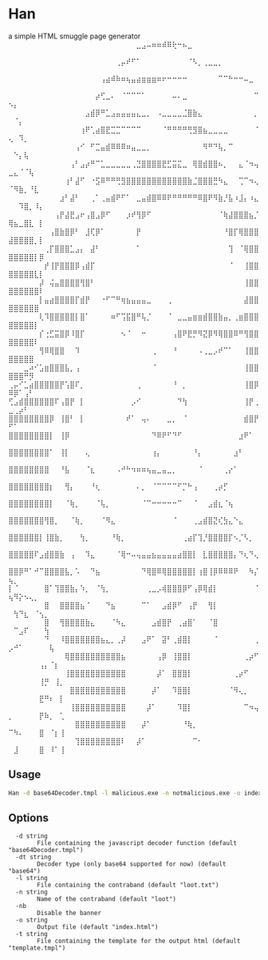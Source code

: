 # Han
a simple HTML smuggle page generator
⠀⠀⠀⠀⠀⠀⠀⠀⠀⠀⠀⠀⠀⠀⠀⠀⠀⠀⠀⠀⠀⠀⠀⠀⠀⣀⣠⠤⠶⠶⠾⠿⢗⠒⠦⣀⠀⠀⠀⠀⠀⠀⠀⠀⠀⠀⠀⠀⠀⠀⠀⠀⠀⠀⠀⠀⠀⠀⠀⠀
⠀⠀⠀⠀⠀⠀⠀⠀⠀⠀⠀⠀⠀⠀⠀⠀⠀⠀⠀⠀⠀⢀⡤⠞⠋⠁⠀⠀⠀⠀⠀⠀⠀⠀⠀⠈⠣⡀⢀⣀⣀⡀⠀⠀⠀⠀⠀⠀⠀⠀⠀⠀⠀⠀⠀⠀⠀⠀⠀⠀
⠀⠀⠀⠀⠀⠀⠀⠀⠀⠀⠀⠀⠀⠀⠀⠀⠀⠀⢠⣴⠾⠷⠶⢦⣤⣴⣶⣶⣶⠶⠖⠒⠒⠒⠒⠀⠀⠀⠀⠀⠀⠉⠉⠓⠒⠒⠤⣀⠀⠀⠀⠀⠀⠀⠀⠀⠀⠀⠀⠀
⠀⠀⠀⠀⠀⠀⠀⠀⠀⠀⠀⠀⠀⠀⠀⠀⠀⡴⢋⣀⠄⠀⠈⠉⠉⠉⠁⠀⠀⠀⠀⠀⠤⠄⣀⠀⠀⠀⠀⠀⠀⠀⠀⠀⠀⠀⠀⠀⠉⠢⡄⠀⠀⠀⠀⠀⠀⠀⠀⠀
⠀⠀⠀⠀⠀⠀⠀⠀⠀⠀⠀⠀⠀⠀⠀⣠⣾⡿⠛⣁⣠⣤⣤⣤⣤⣄⣀⡀⠀⠠⣀⣀⣀⣀⣈⣿⣷⣄⠀⠀⠀⠀⠀⠀⠀⠀⠀⠀⡀⠀⠈⡄⠀⠀⠀⠀⠀⠀⠀⠀
⠀⠀⠀⠀⠀⠀⠀⠀⠀⠀⠀⠀⠀⠀⢰⠟⢁⣴⣿⣟⣉⣉⠉⠉⠉⠉⠀⠀⠀⠀⠈⠛⠛⠛⠛⢛⣻⣿⣦⣀⣀⣀⣀⠀⠀⠀⠀⠀⠈⢄⠀⠹⡀⠀⠀⠀⠀⠀⠀⠀
⠀⠀⠀⠀⠀⠀⠀⠀⠀⠀⠀⠀⠀⢠⠊⠀⠋⣉⣤⣾⠿⠿⠿⠶⣤⣀⣀⡀⠀⠀⠀⠀⠀⠀⠀⠀⠀⠀⠻⠛⠙⢧⡀⠉⠀⠀⠀⠀⠀⠀⠑⡄⢧⠀⠀⠀⠀⠀⠀⠀
⠀⠀⠀⠀⠀⠀⠀⠀⠀⠀⠀⠀⢠⠃⣠⡴⠛⠉⣁⣀⣀⣀⣀⣀⢀⣙⣿⣿⣿⣿⣟⣋⣭⣍⣀⠀⢿⣿⣾⣿⣿⠦⡀⠀⠀⣄⠈⠲⢤⣀⣄⠈⠈⢧⠀⠀⠀⠀⠀⠀
⠀⠀⠀⠀⠀⠀⠀⠀⠀⠀⠀⢰⠃⣼⠋⠀⠐⣫⠿⠛⠛⢛⣻⣿⣿⣿⣿⣿⣿⣿⣿⣿⣿⣿⣿⣷⣈⣿⣿⣿⣛⠳⣄⠀⠀⢉⠉⠲⢄⠈⠻⣷⡀⠘⣇⠀⠀⠀⠀⠀
⠀⠀⠀⠀⠀⠀⠀⠀⠀⠀⣰⠃⣼⠃⠀⠀⢀⠁⢀⣤⣾⠟⠋⠁⠀⣀⣤⣾⣿⠿⠿⠟⠛⠛⠛⠛⠛⠿⣿⠟⠻⣷⡘⣧⠰⣸⡄⠰⣄⠀⠀⠹⣿⡀⠸⡄⠀⠀⠀⠀
⠀⠀⠀⠀⠀⠀⠀⠀⠀⢠⡟⣼⣟⣠⠖⢠⣿⣠⡿⠋⠀⠀⠀⡰⠞⢻⡿⠋⠀⠀⠀⠀⠀⠀⠀⠀⠀⠀⠀⠀⠀⠈⢷⣼⣿⣿⣿⣦⡈⢿⣦⣀⣿⣇⠀⡇⠀⠀⠀⠀
⠀⠀⠀⠀⠀⠀⠀⠀⢠⣿⣷⣿⡿⠃⠀⣸⢏⡿⠁⠀⠀⠀⠀⠀⠀⡟⠀⠀⠀⠀⠀⠀⠀⠀⠀⠀⠀⠀⠀⠀⠀⠀⠘⣿⡏⢿⣿⣿⣿⣼⣿⣿⣿⣿⡀⡇⠀⠀⠀⠀
⠀⠀⠀⠀⠀⠀⠀⢀⡏⣿⣿⣿⣁⣠⡄⠀⣼⠃⠀⠀⠀⠀⠀⠀⠀⠁⠀⠀⠀⠀⠀⠀⠀⠀⠀⠀⠀⠀⠀⠀⠀⠀⠀⢹⠀⠈⢿⣿⣿⣿⣿⣿⣿⣿⡇⡿⠀⠀⠀⠀
⠀⠀⠀⠀⠀⠀⠀⡞⢸⡟⣿⣿⣿⡿⢠⣾⡏⠀⠀⠀⠀⠀⠀⠀⠀⠀⠀⠀⠀⠀⠀⠀⠀⠀⠀⠀⠀⠀⠀⠀⠀⠀⠀⠈⠀⠀⢸⣿⣿⣿⣿⣿⣿⣿⣇⡇⠀⠀⠀⠀
⠀⠀⠀⠀⠀⠀⡼⠀⢬⣤⣿⣿⣿⣿⢻⣿⠃⠀⠀⠀⠀⠀⠀⠀⠀⠀⠀⠀⠀⠀⠀⠀⠀⠀⠀⠀⠀⠀⠀⠀⠀⠀⠀⠀⠀⠀⢸⣿⣿⣿⣿⣿⣿⣿⣿⠇⠀⠀⠀⠀
⠀⠀⠀⠀⠀⠀⡇⣤⣴⣿⣿⣿⣿⡏⣾⡟⠀⠀⠐⠋⠉⠛⢶⣦⣤⣤⣤⣀⠀⠀⠀⢀⠀⠀⠀⠀⠀⠀⠀⠀⠀⠀⠀⠀⠀⠀⣼⣿⣿⣿⣿⣿⣿⣿⣿⠀⠀⠀⠀⠀
⠀⠀⠀⠀⠀⠀⢇⠹⣿⣿⣿⣿⣿⡇⣿⠁⠀⠀⠀⠀⠶⠋⢩⣯⣿⠛⢧⡈⠀⠀⠀⠈⠀⣀⣀⣤⣶⣶⣾⣿⣿⣷⣤⡀⢀⣶⣿⣿⣿⣿⣿⣿⣿⣿⡇⠀⠀⠀⠀⠀
⠀⠀⠀⠀⠀⠀⡎⢐⣋⣭⣿⡿⠸⣿⡏⠀⠀⠀⠀⠀⠀⠀⠢⠈⠀⠀⠒⠀⠀⠀⠀⠀⢠⣿⠟⣟⡛⠻⣝⡿⠻⢿⣿⣿⠿⠛⢻⣿⣿⣿⣿⣿⣿⣿⠇⠀⠀⠀⠀⠀
⠀⠀⠀⠀⠀⠀⢻⠿⢿⣿⣿⠀⠀⠹⠀⠀⠀⠀⠀⠀⠀⠀⠀⠀⠀⠀⠀⠀⢀⠀⠀⠀⠘⠀⠀⠀⠀⠠⢀⣀⡠⠞⠉⠁⠀⠀⢸⣿⣿⣿⣿⣿⣿⣿⠀⠀⠀⠀⠀⠀
⠀⠀⠀⣀⠴⠊⣡⣶⣿⣿⣿⣧⡀⢠⠀⠀⠀⠀⠀⠀⠀⠀⠀⠀⠀⠀⠀⠀⠈⠀⠀⠀⠀⠀⠀⠀⠀⠀⠀⠀⠀⠀⠀⠀⠀⠀⢸⣿⣿⣿⣿⣿⠛⡻⠀⠀⠀⠀⠀⠀
⢀⡤⠊⣁⣴⣿⣿⣿⣿⣿⡟⢡⣿⠏⡀⠀⠀⠀⠀⠀⠀⠀⠀⠀⠀⢀⠀⠀⠀⠀⠀⠀⠘⠀⡀⠀⠀⠀⠀⠀⠀⠀⠀⠀⠀⠀⢸⣿⡿⠿⡿⠁⢠⠃⠀⠀⠀⠀⠀⠀
⢋⣠⣾⣿⣿⣿⣿⣿⣿⠏⢠⣿⡟⠀⡇⠀⠀⠀⠀⠀⠀⠀⠀⠀⡠⠊⠀⠀⠀⠀⠀⠀⠀⠙⢳⠀⠀⠀⠀⠀⠀⠀⠀⠀⠀⠀⢸⡟⢀⣀⢀⡴⠃⠀⠀⠀⠀⠀⠀⠀
⣿⣿⣿⣿⣿⣿⣿⣿⡿⠀⢸⣿⠃⠀⡇⠀⠀⠀⠀⠀⠀⠀⠀⠞⠁⠀⢤⠄⠀⠀⠀⣀⡀⠀⠈⠀⠀⠀⠀⠀⠀⠀⠀⠀⠀⠀⣾⣿⡟⠋⠁⠀⠀⠀⠀⠀⠀⠀⠀⠀
⣿⣿⣿⣿⣿⣿⣿⣿⡇⠀⢸⡿⠀⠀⠀⠀⠀⠀⠀⠀⠀⠀⠀⠀⠀⠀⠀⠀⠙⠿⠟⠋⠙⠋⠀⠀⠀⠀⠀⠀⠀⠀⠀⠀⠀⣰⠟⠁⠀⠀⠀⠀⠀⠀⠀⠀⠀⠀⠀⠀
⣿⣿⣿⣿⣿⣿⣿⣿⠁⠀⢸⡇⠀⠀⠀⢄⠀⠀⠀⠀⠀⠀⠀⠀⠀⠀⠀⠀⢰⡄⠀⠀⠀⠀⠀⠀⠘⡄⠀⠀⠀⠀⠀⠀⣰⠃⠀⠀⠀⠀⠀⠀⠀⠀⠀⠀⠀⠀⠀⠀
⣿⣿⣿⣿⣿⣿⣿⣿⠀⠀⠘⣧⠀⠀⠀⠈⣆⠀⠀⠀⠀⠠⠚⠓⠲⠶⠶⢦⣤⣀⣤⣀⡀⠀⠀⠀⠀⠈⠀⠀⠀⠀⢀⡔⠁⠀⠀⠀⠀⠀⠀⠀⠀⠀⠀⠀⠀⠀⠀⠀
⣿⣿⣿⣿⣿⣿⣿⣿⡆⠀⠀⢻⡄⠀⠀⠀⠘⢆⠀⠀⠀⠀⠀⠀⠀⠄⡀⠀⠈⠉⠉⠉⠉⠋⡉⠓⢠⠀⠀⠀⢀⡴⡋⠀⠀⠀⠀⠀⠀⠀⠀⠀⠀⠀⠀⠀⠀⠀⠀⠀
⣿⣿⣿⣿⣿⣿⣿⣿⡇⠀⠀⠈⢷⡀⠀⠀⠀⠈⢧⡀⠀⠀⠀⠀⠀⠀⠈⠉⠒⠒⠒⠒⠒⠉⠀⠀⠈⠀⠀⣠⣾⣆⠈⢦⠀⠀⠀⠀⠀⠀⠀⠀⠀⠀⠀⠀⠀⠀⠀⠀
⣿⣿⣿⣿⣿⣿⣿⢻⣿⡀⠀⠀⠈⢷⡀⠀⠀⠀⠈⠻⣄⠀⠀⠀⠀⠀⠀⠀⠀⠀⠀⠀⠈⠀⠀⠀⢀⣠⣾⣿⣝⢎⣳⣄⠑⣄⠀⠀⠀⠀⠀⠀⠀⠀⠀⠀⠀⠀⠀⠀
⣿⣿⣿⣿⣿⣿⡇⢸⣿⣷⡀⠀⠀⠀⢳⡀⠀⠀⠀⠀⠘⢷⡀⠀⠀⠀⠀⠀⠀⠀⠀⠀⠀⠀⢀⣴⡏⢹⡘⣿⣿⣿⣿⡏⠢⡈⠣⡀⠀⠀⠀⠀⠀⠀⠀⠀⠀⠀⠀⠀
⣿⣿⣿⣿⣿⠏⣠⣾⣿⣿⣷⠀⢠⠀⠀⠹⣄⠀⠀⠀⠀⠈⢿⠒⠤⢤⣤⣤⣦⣤⣤⣤⣤⣴⣿⣿⡇⠀⣇⣿⣿⣿⣿⣿⡄⠙⢆⠙⢄⠀⠀⠀⠀⠀⠀⠀⠀⠀⠀⠀
⣿⣿⡿⠛⠁⠚⠉⣿⣿⣿⣿⣧⡀⠡⠀⠀⠙⣦⠀⠀⠀⠀⠀⠀⠀⠀⠙⢿⣿⠿⢿⣿⣿⣿⣿⣿⡇⢰⣿⢸⡿⠿⠿⠿⠟⠀⠀⠳⡌⢦⡀⠀⠀⠀⠀⠀⠀⠀⠀⠀
⡇⠈⠀⠀⠀⠀⠀⣿⠁⢹⣿⣿⣷⡄⠱⡀⠀⠈⢳⡀⠀⠀⠀⠀⠀⠀⠀⢀⣀⡠⢾⣿⣿⣿⡿⠋⢠⡿⢿⣾⡇⠀⠀⠀⠀⠀⠀⠀⠈⢦⠻⡕⠢⢄⡀⠀⠀⠀⠀⠀
⠀⠀⠀⠀⠀⠀⠀⣿⠀⠀⣿⣿⣿⣿⣦⠈⠀⠀⠀⠙⣦⠀⠀⠀⠀⠀⠉⠁⠀⠀⣠⣾⡿⠋⠀⢠⡟⠀⠀⢻⡇⠀⠀⠀⠀⠀⠀⠀⠀⠀⢳⠙⣆⠀⠈⢢⡀⠀⠀⠀
⠀⠀⠀⠀⠀⠀⠀⣿⠀⠀⢻⣿⣿⣿⣿⣷⣄⠀⠀⠀⠈⠳⣄⠀⠀⠀⠀⠀⣠⣾⣿⡟⠀⢀⣴⣿⠁⠀⠀⠈⣿⠀⠀⠀⠀⠀⠀⠀⠀⠀⠉⣠⠏⠀⠀⠀⢳⠀⠀⠀
⠀⠀⠀⠀⠀⠀⠀⠙⠀⠀⠸⣿⣿⣿⣿⣿⣿⣿⣦⣄⡀⢀⡼⠀⠀⠀⣠⠟⠁⠀⣽⠃⢀⣾⣿⡇⠀⠀⠀⠀⠈⠀⠀⠀⠀⠀⠀⠀⢀⡠⠚⠁⠀⠀⠀⠀⠀⢧⠀⠀
⠀⠀⠀⠀⠀⠀⠀⠀⠀⠀⠀⢿⣿⣿⣿⣿⣿⣿⣿⣿⣿⣿⣦⠀⠀⠀⠀⠀⠀⢠⡿⠀⢸⣿⣿⡇⠀⠀⠀⠀⠀⠀⠀⠀⠀⠀⢀⡴⠋⠀⠀⠀⠀⠀⠀⢠⡄⠈⡆⠀
⠀⠀⠀⠀⠀⠀⠀⠀⠀⠀⠀⢸⣿⣿⣿⣿⣿⣿⣿⣿⣿⣿⣿⠀⠀⠀⠀⠀⠀⡼⠁⠀⣿⣿⣿⡇⠀⠀⠀⠀⠀⠀⠀⠀⢀⡴⠋⠀⠀⠀⠀⠀⠀⠀⠀⢸⡛⠀⢸⡀
⠀⠀⠀⠀⠀⠀⠀⠀⠀⠀⠀⠀⣿⣿⣿⣿⣿⣿⣿⣿⣿⣿⣿⠀⠀⠀⠀⠀⡼⠁⠀⠀⠹⣿⣿⡇⠀⠀⠀⠀⠀⠀⠀⠈⠻⢄⡀⠀⠀⠀⠀⠀⠀⠀⠀⣟⠛⠆⠀⡇
⠀⠀⠀⠀⠀⠀⠀⠀⠀⠀⠀⠀⢸⣿⣿⣿⣿⣿⣿⣿⣿⣿⣿⠀⠀⠀⠀⡼⠁⠀⠀⠀⠀⠹⣿⡇⠀⠀⠀⠀⠀⠀⠀⠀⠀⠀⠉⠲⢤⡀⠀⠀⠀⠀⠀⡟⠷⡀⠀⢁
⠀⠀⠀⠀⠀⠀⠀⠀⠀⠀⠀⠀⠀⣿⣿⣿⣿⣿⣿⣿⣿⣿⣿⠀⠀⠀⡼⠁⠀⠀⠀⠀⠀⠀⠘⢷⡀⠀⠀⠀⠀⠀⠀⠀⠀⠀⠀⠀⠀⠉⠳⠄⠀⠀⠀⣿⠀⠈⡆⢸
⠀⠀⠀⠀⠀⠀⠀⠀⠀⠀⠀⠀⠀⢹⣿⣿⣿⣿⣿⣿⣿⣿⠇⠀⠀⡼⠁⠀⠀⠀⠀⠀⠀⠀⠀⠀⠉⠂⠀⠀⠀⠀⠀⠀⠀⠀⠀⠀⠀⠀⣸⠀⠀⠀⠀⣿⠀⠸⠁⢸

## Usage
```bash
Han -d base64Decoder.tmpl -l malicious.exe -n notmalicious.exe -o index.html -t index.tmpl
```

## Options
```
  -d string
        File containing the javascript decoder function (default "base64Decoder.tmpl")
  -dt string
        Decoder type (only base64 supported for now) (default "base64")
  -l string
        File containing the contraband (default "loot.txt")
  -n string
        Name of the contraband (default "loot")
  -nb
        Disable the banner
  -o string
        Output file (default "index.html")
  -t string
        File containing the template for the output html (default "template.tmpl")
```